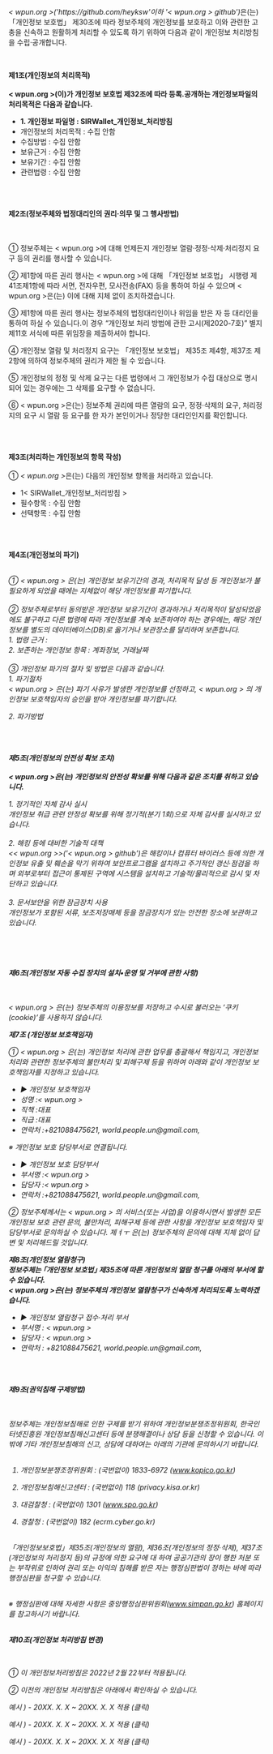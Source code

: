 
    
    

<!DOCTYPE html PUBLIC "-//W3C//DTD XHTML 1.0 Transitional//EN" "http://www.w3.org/TR/xhtml1/DTD/xhtml1-transitional.dtd">
<html xmlns="http://www.w3.org/1999/xhtml" xml:lang="ko" lang="ko">
<head>
<meta http-equiv="Content-Type" content="text/html; charset=UTF-8">


<title>개인정보처리방침</title>
</head>
<body>
	<p> <p class="ls2 lh6 bs5 ts4"><em class="emphasis">< wpun.org >('https://github.com/heyksw'이하 '< wpun.org > github')</em>은(는) 「개인정보 보호법」 제30조에 따라 정보주체의 개인정보를 보호하고 이와 관련한 고충을 신속하고 원활하게 처리할 수 있도록 하기 위하여 다음과 같이 개인정보 처리방침을 수립·공개합니다.</p><p class="ls2"></br><p class='sub_p mgt30'><strong>제1조(개인정보의 처리목적)</br></br>< wpun.org >(이)가 개인정보 보호법 제32조에 따라 등록․공개하는 개인정보파일의 처리목적은 다음과 같습니다.</strong></p><ul class='list_indent2 mgt10'><li class='tt'><b>1. 개인정보 파일명 : SIRWallet_개인정보_처리방침</b></li><li>개인정보의  처리목적 : 수집 안함</li><li>수집방법 : 수집 안함</li><li>보유근거 : 수집 안함</li><li>보유기간 : 수집 안함</li><li>관련법령 : 수집 안함</li></ul><br/><br/><p class="lh6 bs4"><strong>제2조(정보주체와 법정대리인의 권리·의무 및 그 행사방법)</strong></p><p class="ls2"><br/><br/>① 정보주체는 < wpun.org >에 대해 언제든지 개인정보 열람·정정·삭제·처리정지 요구 등의 권리를 행사할 수 있습니다.</p><p class='sub_p'>② 제1항에 따른 권리 행사는 < wpun.org >에 대해 「개인정보 보호법」 시행령 제41조제1항에 따라 서면, 전자우편, 모사전송(FAX) 등을 통하여 하실 수 있으며 < wpun.org >은(는) 이에 대해 지체 없이 조치하겠습니다.</p><p class='sub_p'>③ 제1항에 따른 권리 행사는 정보주체의 법정대리인이나 위임을 받은 자 등 대리인을 통하여 하실 수 있습니다.이 경우 “개인정보 처리 방법에 관한 고시(제2020-7호)” 별지 제11호 서식에 따른 위임장을 제출하셔야 합니다.</p><p class='sub_p'>④ 개인정보 열람 및 처리정지 요구는  「개인정보 보호법」  제35조 제4항, 제37조 제2항에 의하여 정보주체의 권리가 제한 될 수 있습니다.</p><p class='sub_p'>⑤ 개인정보의 정정 및 삭제 요구는 다른 법령에서 그 개인정보가 수집 대상으로 명시되어 있는 경우에는 그 삭제를 요구할 수 없습니다.</p><p class='sub_p'>⑥ < wpun.org >은(는) 정보주체 권리에 따른 열람의 요구, 정정·삭제의 요구, 처리정지의 요구 시 열람 등 요구를 한 자가 본인이거나 정당한 대리인인지를 확인합니다.</p></br></br><p class='lh6 bs4'><strong>제3조(처리하는 개인정보의 항목 작성) </strong></br></br> ① <em class="emphasis">< wpun.org ></em>은(는) 다음의 개인정보 항목을 처리하고 있습니다.</p><ul class='list_indent2 mgt10'><li class='tt'>1< SIRWallet_개인정보_처리방침 ></li><li>필수항목 : 수집 안함</li><li>선택항목 : 수집 안함</li></ul></br></br><p class='lh6 bs4'><strong>제4조(개인정보의 파기)<em class="emphasis"></strong></p><p class='ls2'></br>① < wpun.org > 은(는) 개인정보 보유기간의 경과, 처리목적 달성 등 개인정보가 불필요하게 되었을 때에는 지체없이 해당 개인정보를 파기합니다.</br></br>② 정보주체로부터 동의받은 개인정보 보유기간이 경과하거나 처리목적이 달성되었음에도 불구하고 다른 법령에 따라 개인정보를 계속 보존하여야 하는 경우에는, 해당 개인정보를 별도의 데이터베이스(DB)로 옮기거나 보관장소를 달리하여 보존합니다.</br>1. 법령 근거 :</br>2. 보존하는 개인정보 항목 : 계좌정보, 거래날짜</br></br>③ 개인정보 파기의 절차 및 방법은 다음과 같습니다.</br>1. 파기절차</br> < wpun.org > 은(는) 파기 사유가 발생한 개인정보를 선정하고, < wpun.org > 의 개인정보 보호책임자의 승인을 받아 개인정보를 파기합니다.</br></p><p class='sub_p mgt10'>2. 파기방법</p><p class='sub_p'수집 안함</p></br></br><p class='lh6 bs4'><strong>제5조(개인정보의 안전성 확보 조치)<em class="emphasis"></br></br>< wpun.org ></em>은(는) 개인정보의 안전성 확보를 위해 다음과 같은 조치를 취하고 있습니다.</strong></p><p class='sub_p mgt10'>1. 정기적인 자체 감사 실시</br> 개인정보 취급 관련 안정성 확보를 위해 정기적(분기 1회)으로 자체 감사를 실시하고 있습니다.</br></br>2. 해킹 등에 대비한 기술적 대책</br> <<em class="emphasis">< wpun.org ></em>>('<em class="emphasis">< wpun.org > github</em>')은 해킹이나 컴퓨터 바이러스 등에 의한 개인정보 유출 및 훼손을 막기 위하여 보안프로그램을 설치하고 주기적인 갱신·점검을 하며 외부로부터 접근이 통제된 구역에 시스템을 설치하고 기술적/물리적으로 감시 및 차단하고 있습니다.</br></br>3. 문서보안을 위한 잠금장치 사용</br> 개인정보가 포함된 서류, 보조저장매체 등을 잠금장치가 있는 안전한 장소에 보관하고 있습니다.</br></br></p></br></br><p class="lh6 bs4"><strong>제6조(개인정보 자동 수집 장치의 설치•운영 및 거부에 관한 사항)</strong></p><p class="ls2"><br/><br/>< wpun.org > 은(는) 정보주체의 이용정보를 저장하고 수시로 불러오는 ‘쿠키(cookie)’를 사용하지 않습니다.<p class='sub_p mgt30'><strong>제7조 (개인정보 보호책임자) </strong></p><p class='sub_p mgt10'> ①  <span class='colorLightBlue'>< wpun.org ></span> 은(는) 개인정보 처리에 관한 업무를 총괄해서 책임지고, 개인정보 처리와 관련한 정보주체의 불만처리 및 피해구제 등을 위하여 아래와 같이 개인정보 보호책임자를 지정하고 있습니다.</p><ul class='list_indent2 mgt10'><li class='tt'>▶ 개인정보 보호책임자 </li><li>성명 :< wpun.org ></li><li>직책 :대표</li><li>직급 :대표</li><li>연락처 :+821088475621, world.people.un@gmail.com, </li></ul><p class='sub_p'>※ 개인정보 보호 담당부서로 연결됩니다.<p/> <ul class='list_indent2 mgt10'><li class='tt'>▶ 개인정보 보호 담당부서</li><li>부서명 :< wpun.org ></li><li>담당자 :< wpun.org ></li><li>연락처 :+821088475621, world.people.un@gmail.com, </li></ul><p class='sub_p'>② 정보주체께서는 < wpun.org > 의 서비스(또는 사업)을 이용하시면서 발생한 모든 개인정보 보호 관련 문의, 불만처리, 피해구제 등에 관한 사항을 개인정보 보호책임자 및 담당부서로 문의하실 수 있습니다. 제ㅕㅜ 은(는) 정보주체의 문의에 대해 지체 없이 답변 및 처리해드릴 것입니다.</p><p class='sub_p mgt30'><strong>제8조(개인정보 열람청구)</br> 정보주체는 ｢개인정보 보호법｣ 제35조에 따른 개인정보의 열람 청구를 아래의 부서에 할 수 있습니다.<br/>< wpun.org ></span>은(는) 정보주체의 개인정보 열람청구가 신속하게 처리되도록 노력하겠습니다. </strong></p><ul class='list_indent2 mgt10'><li class='tt'>▶ 개인정보 열람청구 접수·처리 부서 </li><li>부서명 : < wpun.org ></li><li>담당자 : < wpun.org ></li><li>연락처 : +821088475621, world.people.un@gmail.com, </li></ul></br></br><p class='lh6 bs4'><strong>제9조(권익침해 구제방법)<em class="emphasis"></em></strong></p><br/><br/>정보주체는 개인정보침해로 인한 구제를 받기 위하여 개인정보분쟁조정위원회, 한국인터넷진흥원 개인정보침해신고센터 등에 분쟁해결이나 상담 등을 신청할 수 있습니다. 이 밖에 기타 개인정보침해의 신고, 상담에 대하여는 아래의 기관에 문의하시기 바랍니다.<br/><br/>



  1. 개인정보분쟁조정위원회 : (국번없이) 1833-6972 (www.kopico.go.kr)<br/>

  2. 개인정보침해신고센터 : (국번없이) 118 (privacy.kisa.or.kr)<br/>

  3. 대검찰청 : (국번없이) 1301 (www.spo.go.kr)<br/>

  4. 경찰청 : (국번없이) 182 (ecrm.cyber.go.kr)<br/><br/>



「개인정보보호법」제35조(개인정보의 열람), 제36조(개인정보의 정정·삭제), 제37조(개인정보의 처리정지 등)의 규정에 의한 요구에 대 하여 공공기관의 장이 행한 처분 또는 부작위로 인하여 권리 또는 이익의 침해를 받은 자는 행정심판법이 정하는 바에 따라 행정심판을 청구할 수 있습니다.<br/><br/>



※ 행정심판에 대해 자세한 사항은 중앙행정심판위원회(www.simpan.go.kr) 홈페이지를 참고하시기 바랍니다.</br></br><p class='lh6 bs4'><strong>제10조(개인정보 처리방침 변경)<em class="emphasis"></em></strong></p><br/></p><p class='sub_p'>① 이 개인정보처리방침은 2022년 2월 22부터 적용됩니다.</p><p class='sub_p'></p><p class='sub_p'></p><p class='sub_p'>② 이전의 개인정보 처리방침은 아래에서 확인하실 수 있습니다. </p><p class='sub_p'></p><p class='sub_p'></p><p class='sub_p'>예시 ) - 20XX. X. X ~ 20XX. X. X 적용   (클릭) </p><p class='sub_p'></p><p class='sub_p'></p><p class='sub_p'>예시 ) - 20XX. X. X ~ 20XX. X. X 적용   (클릭) </p><p class='sub_p'></p><p class='sub_p'></p><p class='sub_p'>예시 ) - 20XX. X. X ~ 20XX. X. X 적용   (클릭)</p></p>
</body>
</html>
